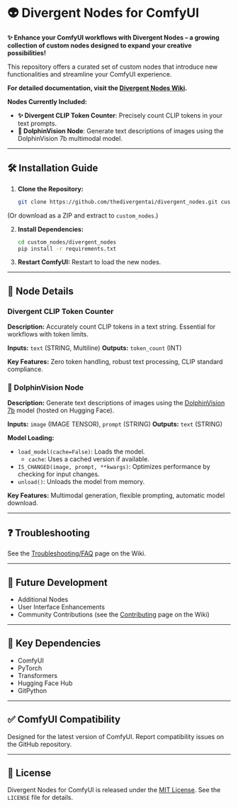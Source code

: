 # 👽 Divergent Nodes for ComfyUI

**✨ Enhance your ComfyUI workflows with Divergent Nodes – a growing collection of custom nodes designed to expand your creative possibilities!**

This repository offers a curated set of custom nodes that introduce new functionalities and streamline your ComfyUI experience.

**For detailed documentation, visit the [Divergent Nodes Wiki](https://github.com/thedivergentai/divergent_nodes/wiki).**

**Nodes Currently Included:**

*   **✨ Divergent CLIP Token Counter**: Precisely count CLIP tokens in your text prompts.
*   **🐬 DolphinVision Node**: Generate text descriptions of images using the DolphinVision 7b multimodal model.

---

## 🛠️ Installation Guide

1.  **Clone the Repository:**

    ```bash
    git clone https://github.com/thedivergentai/divergent_nodes.git custom_nodes/divergent_nodes
    ```
   (Or download as a ZIP and extract to `custom_nodes`.)

2.  **Install Dependencies:**

    ```bash
    cd custom_nodes/divergent_nodes
    pip install -r requirements.txt
    ```

3.  **Restart ComfyUI:** Restart to load the new nodes.

---

## 🧰 Node Details

### Divergent CLIP Token Counter

**Description:** Accurately count CLIP tokens in a text string. Essential for workflows with token limits.

**Inputs:** `text` (STRING, Multiline)
**Outputs:** `token_count` (INT)

**Key Features:** Zero token handling, robust text processing, CLIP standard compliance.

### 🐬 DolphinVision Node

**Description:** Generate text descriptions of images using the [DolphinVision 7b](https://huggingface.co/cognitivecomputations/dolphin-2_6-phi-2) model (hosted on Hugging Face).

**Inputs:** `image` (IMAGE TENSOR), `prompt` (STRING)
**Outputs:** `text` (STRING)

**Model Loading:**

*   `load_model(cache=False)`: Loads the model.
    *   `cache`: Uses a cached version if available.
*   `IS_CHANGED(image, prompt, **kwargs)`: Optimizes performance by checking for input changes.
*   `unload()`: Unloads the model from memory.

**Key Features:** Multimodal generation, flexible prompting, automatic model download.

---

## ❓ Troubleshooting

See the [Troubleshooting/FAQ](https://github.com/thedivergentai/divergent_nodes/wiki/Troubleshooting) page on the Wiki.

---

## 🚀 Future Development

*   Additional Nodes
*   User Interface Enhancements
*   Community Contributions (see the [Contributing](https://github.com/thedivergentai/divergent_nodes/wiki/Contributing) page on the Wiki)

---

## 🔑 Key Dependencies

*   ComfyUI
*   PyTorch
*   Transformers
*   Hugging Face Hub
*   GitPython

---

## ✅ ComfyUI Compatibility

Designed for the latest version of ComfyUI. Report compatibility issues on the GitHub repository.

---

## 📜 License

Divergent Nodes for ComfyUI is released under the [MIT License](LICENSE). See the `LICENSE` file for details.
